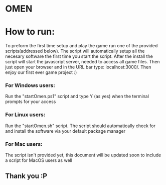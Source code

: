 # OMEN

# How to run:
To preform the first time setup and play the game run one of the provided scripts(addressed below). The script will automatically setup all the necesary software the first time you start the script.
After the install the script will start the javascript server, needed to access all game files. Then just open your browser and in the URL bar type: localhost:3000/.
Then enjoy our first ever game project :)

### For Windows users:
Run the "startOmen.ps1" script and type Y (as yes) when the terminal prompts for your access

### For Linux users:
Run the "startOmen.sh" script. The script should automatically check for and install the software via your default package manager

### For Mac users:
The script isn't provided yet, this document will be updated soon to include a script for MacOS users as well



## Thank you :P
